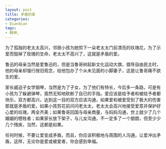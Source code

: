```yaml
---
layout: post
title: 矛盾的爱
categories:
- Diandian
tags:
- 精神, 
---
```

<p>为了孤独的老太太高兴，邻居小孩为她剪下一朵老太太门前漂亮的玖瑰花，为了示爱而毁掉了玫瑰的生命，老太太不高兴了，这就是矛盾的爱。</p>
<p>鲁迅的母亲当然是爱鲁迅的，但是当鲁哥树起新文化运动大旗，倡导自由民主时，他的母亲却强行按旧观念，给他包办了个从未见面的小脚妻子，这是让鲁哥痛不欲生的爱。</p>
<p>家长威迫子女学钢琴，当然是为了子女，为了他们有特长，今后多一条路，可是有小孩为了躲避弹琴，竟然无知地砍断了自已的手指。爱应该是给予者和被给予者都快乐，双方都高兴，达到这一目的双方应该沟通，如果爱和被爱受到了极大的伤害那就是矛盾的爱。如果小孩剪花前问问老太太，老太太会高兴地接受爱意并保护好心爱的玖瑰，两全齐美；如果鲁哥回国与母亲商量，与妈妈沟通，世上就少了几个婚姻的牺牲者；如果家长放下架子，与儿女沟通，不一定多了一个朗朗，但至少少几个残疾，当然，这都是如果。</p>
<p>任何时候，不要让爱变成矛盾，而且，你应该积极地与周围的人沟通，让爱冲出矛盾，这样，无论你是爱或被爱者，你会感到幸福。</p>